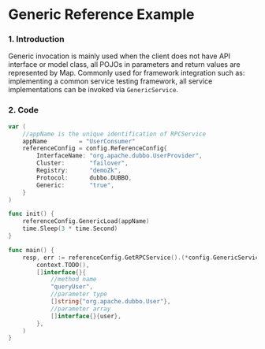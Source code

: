 # Generic Reference Example

### 1. Introduction

Generic invocation is mainly used when the client does not have API interface or model class, all POJOs in parameters
and return values are represented by Map. Commonly used for framework integration such as: implementing a common service
testing framework, all service implementations can be invoked via
`GenericService`.

### 2. Code

```go
var ( 
    //appName is the unique identification of RPCService 
    appName         = "UserConsumer"
    referenceConfig = config.ReferenceConfig{
        InterfaceName: "org.apache.dubbo.UserProvider",
        Cluster:       "failover",
        Registry:      "demoZk",
        Protocol:      dubbo.DUBBO,
        Generic:       "true",
    }
)

func init() {
    referenceConfig.GenericLoad(appName)
    time.Sleep(3 * time.Second)
}

func main() {
    resp, err := referenceConfig.GetRPCService().(*config.GenericService).Invoke(
    	context.TODO(),
    	[]interface{}{
    		//method name
    		"queryUser",
    		//parameter type
    		[]string{"org.apache.dubbo.User"},
    		//parameter array
    		[]interface{}{user},
    	},
    )
}

```